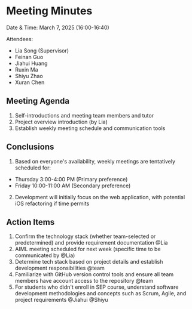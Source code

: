 # Meeting Minutes

Date & Time: March 7, 2025 (16:00-16:40)

Attendees:
- Lia Song (Supervisor)
- Feinan Guo
- Jiahui Huang
- Ruxin Ma
- Shiyu Zhao
- Xuran Chen

## Meeting Agenda
1. Self-introductions and meeting team members and tutor
2. Project overview introduction (by Lia)
3. Establish weekly meeting schedule and communication tools

## Conclusions
1. Based on everyone's availability, weekly meetings are tentatively scheduled for:
- Thursday 3:00-4:00 PM (Primary preference)
- Friday 10:00-11:00 AM (Secondary preference)
2. Development will initially focus on the web application, with potential iOS refactoring if time permits

## Action Items

1. Confirm the technology stack (whether team-selected or predetermined) and provide requirement documentation @Lia
2. AIML meeting scheduled for next week (specific time to be communicated by @Lia)
3. Determine tech stack based on project details and establish development responsibilities @team
4. Familiarize with GitHub version control tools and ensure all team members have account access to the repository @team
5. For students who didn't enroll in SEP course, understand software development methodologies and concepts such as Scrum, Agile, and project requirements @Jiahui @Shiyu
